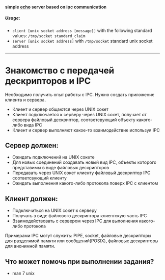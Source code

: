 #### simple [echo](https://tools.ietf.org/html/rfc862) server based on ipc communication

##### Usage:

 * `client [unix socket address [message]]`
   with the following standard values: `/tmp/socket standard_claim`
 * `server [unix socket address]`
   with `/tmp/socket` standard unix socket address

***

# Знакомство с передачей дескрипторов и IPC

Необходимо получить опыт работы с IPC. Нужно создать приложение клиента и сервера.
 * Клиент и сервер общаются через UNIX сокет
 * Клиент подключается к серверу через UNIX сокет, получает от сервера файловый дескриптор, соответсвующий объекту какого-либо вида IPC
 * Клиент и сервер выполняют какое-то взаимодействие используя IPC

## Сервер должен:
 * Ожидать подключений на UNIX сокете
 * Для новых соединений создавать новый вид IPC, объекты которого представимы в виде файловых дескрипторов
 * Передавать через UNIX сокет клиенту файловый дескриптор IPC соответсвующий клиенту
 * Ожидать выполнения какого-либо протокола поверх IPC с клиентом

## Клиент должен:
 * Подключиться на UNIX сокет к серверу</li>
 * Получать в виде файлового дескриптора клиентскую часть IPC</li>
 * Взаимодействовать с сервером через IPC для выполнения какого-либо протокола</li>

Примерами IPC могут служить: PIPE, socket, файловые дескрипторы для разделямой памяти или сообщений(POSIX), файловые дескрипторы для анонимной памяти.

## Что может помочь при выполнении задания?
 * man 7 unix
